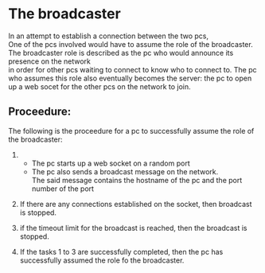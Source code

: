 # The broadcaster

In an attempt to establish a connection between the two pcs,  
One of the pcs involved would have to assume the role of the broadcaster.  
The broadcaster role is described as the pc who would announce its presence on the network  
in order for other pcs waiting to connect to know who to connect to.
The pc who assumes this role also eventually becomes the server: the pc to open up a web socet for the other pcs on the network to join.

## Proceedure:

The following is the proceedure for a pc to successfully assume the role of the broadcaster:

1.  - The pc starts up a web socket on a random port
    - The pc also sends a broadcast message on the network.  
      The said message contains the hostname of the pc and the port number of the port

2.  If there are any connections established on the socket, then broadcast is stopped.
3.  if the timeout limit for the broadcast is reached, then the broadcast is stopped.
4.  If the tasks 1 to 3 are successfully completed, then the pc has successfully assumed the role fo the broadcaster.
